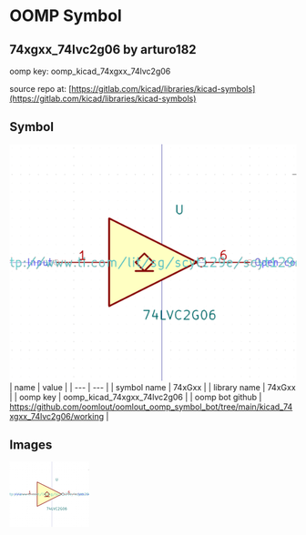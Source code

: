 # OOMP Symbol  
## 74xgxx_74lvc2g06  by arturo182  
  
oomp key: oomp_kicad_74xgxx_74lvc2g06  
  
source repo at: [https://gitlab.com/kicad/libraries/kicad-symbols](https://gitlab.com/kicad/libraries/kicad-symbols)  
## Symbol  
  
[![working.png](working_600.png)](working.png)  
| name | value | 
| --- | --- | 
| symbol name | 74xGxx | 
| library name | 74xGxx | 
| oomp key | oomp_kicad_74xgxx_74lvc2g06 | 
| oomp bot github | https://github.com/oomlout/oomlout_oomp_symbol_bot/tree/main/kicad_74xgxx_74lvc2g06/working | 
## Images  
  
[![working.png](working_140.png)](working.png)  
